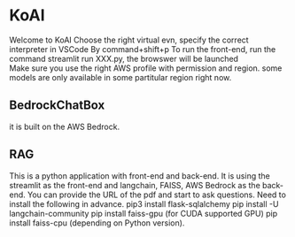 # KoAI
Welcome to KoAI
Choose the right virtual evn, specify the correct interpreter in VSCode By command+shift+p
To run the front-end, run the command streamlit run XXX.py, the browswer will be launched \
Make sure you use the right AWS profile with permission and region. some models are only available in some partitular region right now. 

## BedrockChatBox
it is built on the AWS Bedrock. 
## RAG
This is a python application with front-end and back-end. It is using the streamlit as the front-end and langchain, FAISS, AWS Bedrock as the back-end. You can provide the URL of the pdf and start to ask questions.
Need to install the following in advance.
pip3 install flask-sqlalchemy
pip install -U langchain-community
pip install faiss-gpu (for CUDA supported GPU)
pip install faiss-cpu (depending on Python version).